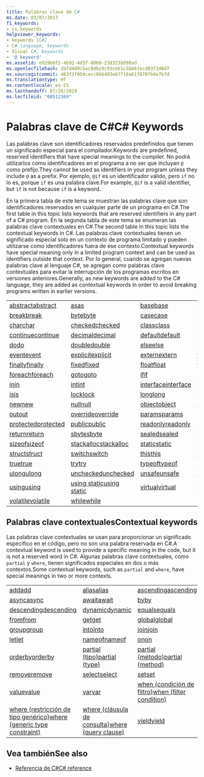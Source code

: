 ```yaml
---
title: Palabras clave de C#
ms.date: 03/07/2017
f1_keywords:
- cs.keywords
helpviewer_keywords:
- keywords [C#]
- C# language, keywords
- Visual C#, keywords
- '@ keyword'
ms.assetid: e929b0f2-4b92-4d37-8060-23d323b098ad
ms.openlocfilehash: 2bfd4d9cbac8dbc9c93ceb1c5bb61ecd03f348d7
ms.sourcegitcommit: 463f3f050cecc0b6403e67f19a61f870fb8e7b7d
ms.translationtype: HT
ms.contentlocale: es-ES
ms.lasthandoff: 07/26/2019
ms.locfileid: "68512369"
---
```

# <a name="c-keywords"></a><span data-ttu-id="cb0fc-102">Palabras clave de C#</span><span class="sxs-lookup"><span data-stu-id="cb0fc-102">C# Keywords</span></span>

<span data-ttu-id="cb0fc-103">Las palabras clave son identificadores reservados predefinidos que tienen un significado especial para el compilador.</span><span class="sxs-lookup"><span data-stu-id="cb0fc-103">Keywords are predefined, reserved identifiers that have special meanings to the compiler.</span></span> <span data-ttu-id="cb0fc-104">No podrá utilizarlos como identificadores en el programa a no ser que incluyan `@` como prefijo.</span><span class="sxs-lookup"><span data-stu-id="cb0fc-104">They cannot be used as identifiers in your program unless they include `@` as a prefix.</span></span> <span data-ttu-id="cb0fc-105">Por ejemplo, `@if` es un identificador válido, pero `if` no lo es, porque `if` es una palabra clave.</span><span class="sxs-lookup"><span data-stu-id="cb0fc-105">For example, `@if` is a valid identifier, but `if` is not because `if` is a keyword.</span></span>  
  
 <span data-ttu-id="cb0fc-106">En la primera tabla de este tema se muestran las palabras clave que son identificadores reservados en cualquier parte de un programa en C#.</span><span class="sxs-lookup"><span data-stu-id="cb0fc-106">The first table in this topic lists keywords that are reserved identifiers in any part of a C# program.</span></span> <span data-ttu-id="cb0fc-107">En la segunda tabla de este tema se enumeran las palabras clave contextuales en C#.</span><span class="sxs-lookup"><span data-stu-id="cb0fc-107">The second table in this topic lists the contextual keywords in C#.</span></span> <span data-ttu-id="cb0fc-108">Las palabras clave contextuales tienen un significado especial solo en un contexto de programa limitado y pueden utilizarse como identificadores fuera de ese contexto.</span><span class="sxs-lookup"><span data-stu-id="cb0fc-108">Contextual keywords have special meaning only in a limited program context and can be used as identifiers outside that context.</span></span> <span data-ttu-id="cb0fc-109">Por lo general, cuando se agregan nuevas palabras clave al lenguaje C#, se agregan como palabras clave contextuales para evitar la interrupción de los programas escritos en versiones anteriores.</span><span class="sxs-lookup"><span data-stu-id="cb0fc-109">Generally, as new keywords are added to the C# language, they are added as contextual keywords in order to avoid breaking programs written in earlier versions.</span></span>  
  
|||||  
|---|---|---|---|  
|[<span data-ttu-id="cb0fc-110">abstract</span><span class="sxs-lookup"><span data-stu-id="cb0fc-110">abstract</span></span>](abstract.md)|[<span data-ttu-id="cb0fc-111">as</span><span class="sxs-lookup"><span data-stu-id="cb0fc-111">as</span></span>](../operators/type-testing-and-conversion-operators.md#as-operator)|[<span data-ttu-id="cb0fc-112">base</span><span class="sxs-lookup"><span data-stu-id="cb0fc-112">base</span></span>](base.md)|[<span data-ttu-id="cb0fc-113">bool</span><span class="sxs-lookup"><span data-stu-id="cb0fc-113">bool</span></span>](bool.md)|  
|[<span data-ttu-id="cb0fc-114">break</span><span class="sxs-lookup"><span data-stu-id="cb0fc-114">break</span></span>](break.md)|[<span data-ttu-id="cb0fc-115">byte</span><span class="sxs-lookup"><span data-stu-id="cb0fc-115">byte</span></span>](../builtin-types/integral-numeric-types.md)|[<span data-ttu-id="cb0fc-116">case</span><span class="sxs-lookup"><span data-stu-id="cb0fc-116">case</span></span>](switch.md)|[<span data-ttu-id="cb0fc-117">catch</span><span class="sxs-lookup"><span data-stu-id="cb0fc-117">catch</span></span>](try-catch.md)|  
|[<span data-ttu-id="cb0fc-118">char</span><span class="sxs-lookup"><span data-stu-id="cb0fc-118">char</span></span>](char.md)|[<span data-ttu-id="cb0fc-119">checked</span><span class="sxs-lookup"><span data-stu-id="cb0fc-119">checked</span></span>](checked.md)|[<span data-ttu-id="cb0fc-120">class</span><span class="sxs-lookup"><span data-stu-id="cb0fc-120">class</span></span>](class.md)|[<span data-ttu-id="cb0fc-121">const</span><span class="sxs-lookup"><span data-stu-id="cb0fc-121">const</span></span>](const.md)|  
|[<span data-ttu-id="cb0fc-122">continue</span><span class="sxs-lookup"><span data-stu-id="cb0fc-122">continue</span></span>](continue.md)|[<span data-ttu-id="cb0fc-123">decimal</span><span class="sxs-lookup"><span data-stu-id="cb0fc-123">decimal</span></span>](../builtin-types/floating-point-numeric-types.md)|[<span data-ttu-id="cb0fc-124">default</span><span class="sxs-lookup"><span data-stu-id="cb0fc-124">default</span></span>](default.md)|[<span data-ttu-id="cb0fc-125">delegate</span><span class="sxs-lookup"><span data-stu-id="cb0fc-125">delegate</span></span>](delegate.md)|  
|[<span data-ttu-id="cb0fc-126">do</span><span class="sxs-lookup"><span data-stu-id="cb0fc-126">do</span></span>](do.md)|[<span data-ttu-id="cb0fc-127">double</span><span class="sxs-lookup"><span data-stu-id="cb0fc-127">double</span></span>](../builtin-types/floating-point-numeric-types.md)|[<span data-ttu-id="cb0fc-128">else</span><span class="sxs-lookup"><span data-stu-id="cb0fc-128">else</span></span>](if-else.md)|[<span data-ttu-id="cb0fc-129">enum</span><span class="sxs-lookup"><span data-stu-id="cb0fc-129">enum</span></span>](enum.md)|  
|[<span data-ttu-id="cb0fc-130">event</span><span class="sxs-lookup"><span data-stu-id="cb0fc-130">event</span></span>](event.md)|[<span data-ttu-id="cb0fc-131">explicit</span><span class="sxs-lookup"><span data-stu-id="cb0fc-131">explicit</span></span>](../operators/user-defined-conversion-operators.md)|[<span data-ttu-id="cb0fc-132">extern</span><span class="sxs-lookup"><span data-stu-id="cb0fc-132">extern</span></span>](extern.md)|[<span data-ttu-id="cb0fc-133">false</span><span class="sxs-lookup"><span data-stu-id="cb0fc-133">false</span></span>](false-literal.md)|  
|[<span data-ttu-id="cb0fc-134">finally</span><span class="sxs-lookup"><span data-stu-id="cb0fc-134">finally</span></span>](try-finally.md)|[<span data-ttu-id="cb0fc-135">fixed</span><span class="sxs-lookup"><span data-stu-id="cb0fc-135">fixed</span></span>](fixed-statement.md)|[<span data-ttu-id="cb0fc-136">float</span><span class="sxs-lookup"><span data-stu-id="cb0fc-136">float</span></span>](../builtin-types/floating-point-numeric-types.md)|[<span data-ttu-id="cb0fc-137">for</span><span class="sxs-lookup"><span data-stu-id="cb0fc-137">for</span></span>](for.md)|  
|[<span data-ttu-id="cb0fc-138">foreach</span><span class="sxs-lookup"><span data-stu-id="cb0fc-138">foreach</span></span>](foreach-in.md)|[<span data-ttu-id="cb0fc-139">goto</span><span class="sxs-lookup"><span data-stu-id="cb0fc-139">goto</span></span>](goto.md)|[<span data-ttu-id="cb0fc-140">if</span><span class="sxs-lookup"><span data-stu-id="cb0fc-140">if</span></span>](if-else.md)|[<span data-ttu-id="cb0fc-141">implicit</span><span class="sxs-lookup"><span data-stu-id="cb0fc-141">implicit</span></span>](../operators/user-defined-conversion-operators.md)|  
|[<span data-ttu-id="cb0fc-142">in</span><span class="sxs-lookup"><span data-stu-id="cb0fc-142">in</span></span>](in.md)|[<span data-ttu-id="cb0fc-143">int</span><span class="sxs-lookup"><span data-stu-id="cb0fc-143">int</span></span>](../builtin-types/integral-numeric-types.md)|[<span data-ttu-id="cb0fc-144">interface</span><span class="sxs-lookup"><span data-stu-id="cb0fc-144">interface</span></span>](interface.md)|[<span data-ttu-id="cb0fc-145">internal</span><span class="sxs-lookup"><span data-stu-id="cb0fc-145">internal</span></span>](internal.md)|
|[<span data-ttu-id="cb0fc-146">is</span><span class="sxs-lookup"><span data-stu-id="cb0fc-146">is</span></span>](is.md)|[<span data-ttu-id="cb0fc-147">lock</span><span class="sxs-lookup"><span data-stu-id="cb0fc-147">lock</span></span>](lock-statement.md)|[<span data-ttu-id="cb0fc-148">long</span><span class="sxs-lookup"><span data-stu-id="cb0fc-148">long</span></span>](../builtin-types/integral-numeric-types.md)|[<span data-ttu-id="cb0fc-149">namespace</span><span class="sxs-lookup"><span data-stu-id="cb0fc-149">namespace</span></span>](namespace.md)|
|[<span data-ttu-id="cb0fc-150">new</span><span class="sxs-lookup"><span data-stu-id="cb0fc-150">new</span></span>](../operators/new-operator.md)|[<span data-ttu-id="cb0fc-151">null</span><span class="sxs-lookup"><span data-stu-id="cb0fc-151">null</span></span>](null.md)|[<span data-ttu-id="cb0fc-152">object</span><span class="sxs-lookup"><span data-stu-id="cb0fc-152">object</span></span>](object.md)|[<span data-ttu-id="cb0fc-153">operator</span><span class="sxs-lookup"><span data-stu-id="cb0fc-153">operator</span></span>](../operators/operator-overloading.md)|
|[<span data-ttu-id="cb0fc-154">out</span><span class="sxs-lookup"><span data-stu-id="cb0fc-154">out</span></span>](out.md)|[<span data-ttu-id="cb0fc-155">override</span><span class="sxs-lookup"><span data-stu-id="cb0fc-155">override</span></span>](override.md)|[<span data-ttu-id="cb0fc-156">params</span><span class="sxs-lookup"><span data-stu-id="cb0fc-156">params</span></span>](params.md)|[<span data-ttu-id="cb0fc-157">private</span><span class="sxs-lookup"><span data-stu-id="cb0fc-157">private</span></span>](private.md)|
|[<span data-ttu-id="cb0fc-158">protected</span><span class="sxs-lookup"><span data-stu-id="cb0fc-158">protected</span></span>](protected.md)|[<span data-ttu-id="cb0fc-159">public</span><span class="sxs-lookup"><span data-stu-id="cb0fc-159">public</span></span>](public.md)|[<span data-ttu-id="cb0fc-160">readonly</span><span class="sxs-lookup"><span data-stu-id="cb0fc-160">readonly</span></span>](readonly.md)|[<span data-ttu-id="cb0fc-161">ref</span><span class="sxs-lookup"><span data-stu-id="cb0fc-161">ref</span></span>](ref.md)|
|[<span data-ttu-id="cb0fc-162">return</span><span class="sxs-lookup"><span data-stu-id="cb0fc-162">return</span></span>](return.md)|[<span data-ttu-id="cb0fc-163">sbyte</span><span class="sxs-lookup"><span data-stu-id="cb0fc-163">sbyte</span></span>](../builtin-types/integral-numeric-types.md)|[<span data-ttu-id="cb0fc-164">sealed</span><span class="sxs-lookup"><span data-stu-id="cb0fc-164">sealed</span></span>](sealed.md)|[<span data-ttu-id="cb0fc-165">short</span><span class="sxs-lookup"><span data-stu-id="cb0fc-165">short</span></span>](../builtin-types/integral-numeric-types.md)||
[<span data-ttu-id="cb0fc-166">sizeof</span><span class="sxs-lookup"><span data-stu-id="cb0fc-166">sizeof</span></span>](../operators/sizeof.md)|[<span data-ttu-id="cb0fc-167">stackalloc</span><span class="sxs-lookup"><span data-stu-id="cb0fc-167">stackalloc</span></span>](../operators/stackalloc.md)|[<span data-ttu-id="cb0fc-168">static</span><span class="sxs-lookup"><span data-stu-id="cb0fc-168">static</span></span>](static.md)|[<span data-ttu-id="cb0fc-169">string</span><span class="sxs-lookup"><span data-stu-id="cb0fc-169">string</span></span>](string.md)|
|[<span data-ttu-id="cb0fc-170">struct</span><span class="sxs-lookup"><span data-stu-id="cb0fc-170">struct</span></span>](struct.md)|[<span data-ttu-id="cb0fc-171">switch</span><span class="sxs-lookup"><span data-stu-id="cb0fc-171">switch</span></span>](switch.md)|[<span data-ttu-id="cb0fc-172">this</span><span class="sxs-lookup"><span data-stu-id="cb0fc-172">this</span></span>](this.md)|[<span data-ttu-id="cb0fc-173">throw</span><span class="sxs-lookup"><span data-stu-id="cb0fc-173">throw</span></span>](throw.md)|
|[<span data-ttu-id="cb0fc-174">true</span><span class="sxs-lookup"><span data-stu-id="cb0fc-174">true</span></span>](true-literal.md)|[<span data-ttu-id="cb0fc-175">try</span><span class="sxs-lookup"><span data-stu-id="cb0fc-175">try</span></span>](try-catch.md)|[<span data-ttu-id="cb0fc-176">typeof</span><span class="sxs-lookup"><span data-stu-id="cb0fc-176">typeof</span></span>](../operators/type-testing-and-conversion-operators.md#typeof-operator)|[<span data-ttu-id="cb0fc-177">uint</span><span class="sxs-lookup"><span data-stu-id="cb0fc-177">uint</span></span>](../builtin-types/integral-numeric-types.md)|
|[<span data-ttu-id="cb0fc-178">ulong</span><span class="sxs-lookup"><span data-stu-id="cb0fc-178">ulong</span></span>](../builtin-types/integral-numeric-types.md)|[<span data-ttu-id="cb0fc-179">unchecked</span><span class="sxs-lookup"><span data-stu-id="cb0fc-179">unchecked</span></span>](unchecked.md)|[<span data-ttu-id="cb0fc-180">unsafe</span><span class="sxs-lookup"><span data-stu-id="cb0fc-180">unsafe</span></span>](unsafe.md)|[<span data-ttu-id="cb0fc-181">ushort</span><span class="sxs-lookup"><span data-stu-id="cb0fc-181">ushort</span></span>](../builtin-types/integral-numeric-types.md)|
|[<span data-ttu-id="cb0fc-182">using</span><span class="sxs-lookup"><span data-stu-id="cb0fc-182">using</span></span>](using.md)|[<span data-ttu-id="cb0fc-183">using static</span><span class="sxs-lookup"><span data-stu-id="cb0fc-183">using static</span></span>](using-static.md)|[<span data-ttu-id="cb0fc-184">virtual</span><span class="sxs-lookup"><span data-stu-id="cb0fc-184">virtual</span></span>](virtual.md)|[<span data-ttu-id="cb0fc-185">void</span><span class="sxs-lookup"><span data-stu-id="cb0fc-185">void</span></span>](void.md)|
|[<span data-ttu-id="cb0fc-186">volatile</span><span class="sxs-lookup"><span data-stu-id="cb0fc-186">volatile</span></span>](volatile.md)|[<span data-ttu-id="cb0fc-187">while</span><span class="sxs-lookup"><span data-stu-id="cb0fc-187">while</span></span>](while.md)|

## <a name="contextual-keywords"></a><span data-ttu-id="cb0fc-188">Palabras clave contextuales</span><span class="sxs-lookup"><span data-stu-id="cb0fc-188">Contextual keywords</span></span>

 <span data-ttu-id="cb0fc-189">Las palabras clave contextuales se usan para proporcionar un significado específico en el código, pero no son una palabra reservada en C#.</span><span class="sxs-lookup"><span data-stu-id="cb0fc-189">A contextual keyword is used to provide a specific meaning in the code, but it is not a reserved word in C#.</span></span> <span data-ttu-id="cb0fc-190">Algunas palabras clave contextuales, como `partial` y `where`, tienen significados especiales en dos o más contextos.</span><span class="sxs-lookup"><span data-stu-id="cb0fc-190">Some contextual keywords, such as `partial` and `where`, have special meanings in two or more contexts.</span></span>  
  
||||  
|---|---|---|  
|[<span data-ttu-id="cb0fc-191">add</span><span class="sxs-lookup"><span data-stu-id="cb0fc-191">add</span></span>](add.md)|[<span data-ttu-id="cb0fc-192">alias</span><span class="sxs-lookup"><span data-stu-id="cb0fc-192">alias</span></span>](extern-alias.md)|[<span data-ttu-id="cb0fc-193">ascending</span><span class="sxs-lookup"><span data-stu-id="cb0fc-193">ascending</span></span>](ascending.md)|
|[<span data-ttu-id="cb0fc-194">async</span><span class="sxs-lookup"><span data-stu-id="cb0fc-194">async</span></span>](async.md)|[<span data-ttu-id="cb0fc-195">await</span><span class="sxs-lookup"><span data-stu-id="cb0fc-195">await</span></span>](await.md)|[<span data-ttu-id="cb0fc-196">by</span><span class="sxs-lookup"><span data-stu-id="cb0fc-196">by</span></span>](by.md)|
|[<span data-ttu-id="cb0fc-197">descending</span><span class="sxs-lookup"><span data-stu-id="cb0fc-197">descending</span></span>](descending.md)|[<span data-ttu-id="cb0fc-198">dynamic</span><span class="sxs-lookup"><span data-stu-id="cb0fc-198">dynamic</span></span>](dynamic.md)|[<span data-ttu-id="cb0fc-199">equals</span><span class="sxs-lookup"><span data-stu-id="cb0fc-199">equals</span></span>](equals.md)|
|[<span data-ttu-id="cb0fc-200">from</span><span class="sxs-lookup"><span data-stu-id="cb0fc-200">from</span></span>](from-clause.md)|[<span data-ttu-id="cb0fc-201">get</span><span class="sxs-lookup"><span data-stu-id="cb0fc-201">get</span></span>](get.md)|[<span data-ttu-id="cb0fc-202">global</span><span class="sxs-lookup"><span data-stu-id="cb0fc-202">global</span></span>](global.md)|
|[<span data-ttu-id="cb0fc-203">group</span><span class="sxs-lookup"><span data-stu-id="cb0fc-203">group</span></span>](group-clause.md)|[<span data-ttu-id="cb0fc-204">into</span><span class="sxs-lookup"><span data-stu-id="cb0fc-204">into</span></span>](into.md)|[<span data-ttu-id="cb0fc-205">join</span><span class="sxs-lookup"><span data-stu-id="cb0fc-205">join</span></span>](join-clause.md)|
|[<span data-ttu-id="cb0fc-206">let</span><span class="sxs-lookup"><span data-stu-id="cb0fc-206">let</span></span>](let-clause.md)|[<span data-ttu-id="cb0fc-207">nameof</span><span class="sxs-lookup"><span data-stu-id="cb0fc-207">nameof</span></span>](../operators/nameof.md)|[<span data-ttu-id="cb0fc-208">on</span><span class="sxs-lookup"><span data-stu-id="cb0fc-208">on</span></span>](on.md)|
|[<span data-ttu-id="cb0fc-209">orderby</span><span class="sxs-lookup"><span data-stu-id="cb0fc-209">orderby</span></span>](orderby-clause.md)|[<span data-ttu-id="cb0fc-210">partial (tipo)</span><span class="sxs-lookup"><span data-stu-id="cb0fc-210">partial (type)</span></span>](partial-type.md)|[<span data-ttu-id="cb0fc-211">partial (método)</span><span class="sxs-lookup"><span data-stu-id="cb0fc-211">partial (method)</span></span>](partial-method.md)|
|[<span data-ttu-id="cb0fc-212">remove</span><span class="sxs-lookup"><span data-stu-id="cb0fc-212">remove</span></span>](remove.md)|[<span data-ttu-id="cb0fc-213">select</span><span class="sxs-lookup"><span data-stu-id="cb0fc-213">select</span></span>](select-clause.md)|[<span data-ttu-id="cb0fc-214">set</span><span class="sxs-lookup"><span data-stu-id="cb0fc-214">set</span></span>](set.md)|
|[<span data-ttu-id="cb0fc-215">value</span><span class="sxs-lookup"><span data-stu-id="cb0fc-215">value</span></span>](value.md)|[<span data-ttu-id="cb0fc-216">var</span><span class="sxs-lookup"><span data-stu-id="cb0fc-216">var</span></span>](var.md)|[<span data-ttu-id="cb0fc-217">when (condición de filtro)</span><span class="sxs-lookup"><span data-stu-id="cb0fc-217">when (filter condition)</span></span>](when.md)|
|[<span data-ttu-id="cb0fc-218">where (restricción de tipo genérico)</span><span class="sxs-lookup"><span data-stu-id="cb0fc-218">where (generic type constraint)</span></span>](where-generic-type-constraint.md)|[<span data-ttu-id="cb0fc-219">where (cláusula de consulta)</span><span class="sxs-lookup"><span data-stu-id="cb0fc-219">where (query clause)</span></span>](where-clause.md)|[<span data-ttu-id="cb0fc-220">yield</span><span class="sxs-lookup"><span data-stu-id="cb0fc-220">yield</span></span>](yield.md)|
  
## <a name="see-also"></a><span data-ttu-id="cb0fc-221">Vea también</span><span class="sxs-lookup"><span data-stu-id="cb0fc-221">See also</span></span>

- [<span data-ttu-id="cb0fc-222">Referencia de C#</span><span class="sxs-lookup"><span data-stu-id="cb0fc-222">C# reference</span></span>](../index.md)
